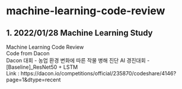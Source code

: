 # machine-learning-code-review
<p>
<h2>1. 2022/01/28 Machine Learning Study</h2>
Machine Learning Code Review<br>
Code from Dacon<br>
Dacon 대회 - 농업 환경 변화에 따른 작물 병해 진단 AI 경진대회 - [Baseline]_ResNet50 + LSTM<br>
Link : https://dacon.io/competitions/official/235870/codeshare/4146?page=1&dtype=recent<br>
</p>
